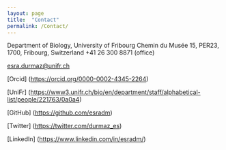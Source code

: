 ```yaml
---
layout: page
title:  "Contact"
permalink: /Contact/
---
```


Department of Biology, University of Fribourg
Chemin du Musée 15, PER23, 1700, Fribourg, Switzerland
 +41 26 300 8871 (office)
 
<esra.durmaz@unifr.ch>

[Orcid] (https://orcid.org/0000-0002-4345-2264)

[UniFr] (https://www3.unifr.ch/bio/en/department/staff/alphabetical-list/people/221763/0a0a4)

[GitHub] (https://github.com/esradm)

[Twitter] (https://twitter.com/durmaz_es)

[LinkedIn] (https://www.linkedin.com/in/esradm/)
